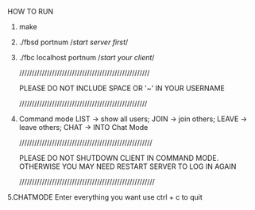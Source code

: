 HOW TO RUN

1. make

2. ./fbsd portnum    /*start server first*/
3. ./fbc localhost portnum <username>    /*start your client*/

    ////////////////////////////////////////////////////
    
    PLEASE DO NOT INCLUDE SPACE OR '~' IN YOUR USERNAME
    
    ///////////////////////////////////////////////////
    
4. Command mode 
   LIST  -> show all users;
   JOIN  -> join others;
   LEAVE -> leave others;
   CHAT -> INTO Chat Mode
   
   /////////////////////////////////////////////////////
   
   PLEASE DO NOT SHUTDOWN CLIENT IN COMMAND MODE.
   OTHERWISE YOU MAY NEED RESTART SERVER TO LOG IN AGAIN
   
   //////////////////////////////////////////////////////
   
   
5.CHATMODE
Enter everything you want
use ctrl + c to quit